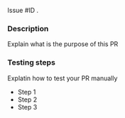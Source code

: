 Issue #ID .

### Description

Explain what is the purpose of this PR

### Testing steps

Explatin how to test your PR manually

* Step 1
* Step 2
* Step 3
